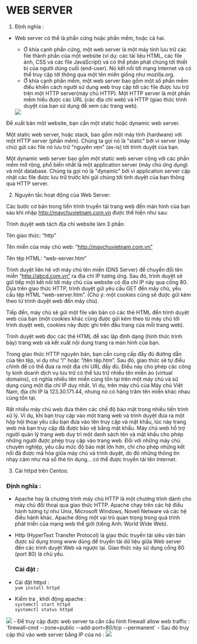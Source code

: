 # WEB SERVER  
1. Định nghĩa :  
- Web server có thể là phần cứng hoặc phần mềm, hoặc cả hai.

    - Ở khía cạnh phần cứng, một web server là một máy tính lưu trữ các file thành phần của một website (ví dụ: các tài liệu HTML, các file ảnh, CSS và các file JavaScript) và có thể phân phát chúng tới thiết bị của người dùng cuối (end-user). Nó kết nối tới mạng Internet và có thể truy cập tới thông qua một tên miền giống như mozilla.org.  
    - Ở khía cạnh phần mềm, một web server bao gồm một số phần mềm điều khiển cách người sử dụng web truy cập tới các file được lưu trữ trên một HTTP server(máy chủ HTTP). Một HTTP server là một phần mềm hiểu được các URL (các địa chỉ web) và HTTP (giao thức trình duyệt của bạn sử dụng để xem các trang web).  
    <img src="https://i.imgur.com/UmZz3sC.png">  

Để xuất bản một website, bạn cần một static hoặc dynamic web server.

Một static web server, hoặc stack, bao gồm một máy tính (hardware) với một HTTP server (phần mềm). Chúng ta gọi nó là "static" bởi vì server (máy chủ) gửi các file nó lưu trữ "nguyên vẹn" (as-is) tới trình duyệt của bạn.

Một dynamic web server bao gồm một static web server cộng với các phần mềm mở rộng, phổ biến nhất là một application server (máy chủ ứng dụng) và một database. Chúng ta gọi nó là "dynamic" bởi vì application server cập nhật các file được lưu trữ trước khi gửi chúng tới tình duyệt của bạn thông qua HTTP server.  

2. Nguyên tắc hoạt động của Web Server:  

Các bước cơ bản trong tiến trình truyền tải trang web đến màn hình của bạn sau khi nhập http://maychuvietnam.com.vn được thể hiện như sau:

Trình duyệt web tách địa chỉ website làm 3 phần:

Tên giao thức: “http”

Tên miền của máy chủ web: “http://maychuvietnam.com.vn”

Tên tệp HTML: “web-server.htm”

Trình duyệt liên hệ với máy chủ tên miền (DNS Server) để chuyển đổi tên miền “http://abcd.com.vn” ra địa chỉ IP tương ứng. Sau đó, trình duyệt sẽ gửi tiếp một kết nối tới máy chủ của website có địa chỉ IP này qua cổng 80. Dựa trên giao thức HTTP, trình duyệt gửi yêu cầu GET đến máy chủ, yêu cầu tệp HTML “web-server.htm”. (Chú ý: một cookies cũng sẽ được gửi kèm theo từ trình duyệt web đến máy chủ).

Tiếp đến, máy chủ sẽ gửi một file văn bản có các thẻ HTML đến trình duyệt web của bạn (một cookies khác cũng được gửi kèm theo từ máy chủ tới trình duyệt web, cookies này được ghi trên đầu trang của mỗi trang web).

Trình duyệt web đọc các thẻ HTML để xác lập định dạng (hình thức trình bày) trang web và kết xuất nội dung trang ra màn hình của bạn.

Trong giao thức HTTP nguyên bản, bạn cần cung cấp đầy đủ đường dẫn của tên tệp, ví dụ như “/” hoặc “/tên tệp.htm”. Sau đó, giao thức sẽ tự điều chỉnh để có thể đưa ra một địa chỉ URL đầy đủ. Điều này cho phép các công ty kinh doanh dịch vụ lưu trữ có thể lưu trữ nhiều tên miền ảo (virtual domains), có nghĩa nhiều tên miền cùng tồn tại trên một máy chủ và sử dụng cùng một địa chỉ IP duy nhất. Ví dụ, trên máy chủ của Máy chủ Việt Nam, địa chỉ IP là 123.30.171.44, nhưng nó có hàng trăm tên miền khác nhau cùng tồn tại.

Rất nhiều máy chủ web đưa thêm các chế độ bảo mật trong nhiều tiến trình xử lý. Ví dụ, khi bạn truy cập vào một trang web và trình duyệt đưa ra một hộp hội thoại yêu cầu bạn đưa vào tên truy cập và mật khẩu, lúc này trang web mà bạn truy cập đã được bảo vệ bằng mật khẩu. Máy chủ web hỗ trợ người quản lý trang web duy trì một danh sách tên và mật khẩu cho phép những người được phép truy cập vào trang web. Đối với những máy chủ chuyên nghiệp, yêu cầu mức độ bảo mật lớn hơn, chỉ cho phép những kết nối đã được mã hóa giữa máy chủ và trình duyệt, do đó những thông tin nhạy cảm như mã số thẻ tín dụng… có thể được truyền tải tên Internet.

3. Cài httpd trên Centos:  
  ### Định nghĩa :  
- Apache hay là chương trình máy chủ HTTP là một chương trình dành cho máy chủ đối thoại qua giao thức HTTP. Apache chạy trên các hệ điều hành tương tự như Unix, Microsoft Windows, Novell Netware và các hệ điều hành khác. Apache đóng một vai trò quan trọng trong quá trình phát triển của mạng web thế giới (tiếng Anh: World Wide Web).   
- Http (HyperText Transfer Protocol) là giao thức truyền tải siêu văn bản được sử dụng trong www dùng để truyền tải dữ liệu giữa Web server đến các trình duyệt Web và ngược lại. Giao thức này sử dụng cổng 80 (port 80) là chủ yếu.
  ### Cài đặt :  

- Cài đặt httpd :   
 `yum install httpd`  
- Kiểm tra , khởi động apache :  
`systemctl start httpd`  
`systemctl status httpd`  
<img src="https://i.imgur.com/ii1zTLg.png">  
- Để truy cập được web server ta cần cấu hình firewall allow web traffic :    
`firewall-cmd --zone=public --add-port=80/tcp --permanent`  
- Sau đó truy cập thử vào web server bằng IP của nó :  
<img src="https://i.imgur.com/8eHoKWq.png">  

